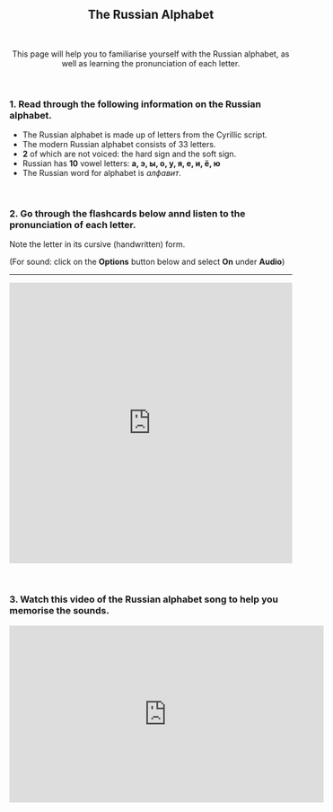 <h2 style="text-align:center;"> The Russian Alphabet </h2> 
<p>&nbsp;<p/>
<p style="text-align:center;">This page will help you to familiarise yourself with the Russian alphabet, as well as learning the pronunciation of each letter.</p>
<p>&nbsp;</p>
<h3>1. Read through the following information on the Russian alphabet.</h3>
<ul>
   <li>The Russian alphabet is made up of letters from the Cyrillic script.</li>
   <li>The modern Russian alphabet consists of 33 letters.</li>
   <li><b>2</b> of which are not voiced: the hard sign and the soft sign.</li>
   <li>Russian has <b>10</b> vowel letters: <b>а, э, ы, о, у, я, е, и, ё, ю</b></li>
   <li>The Russian word for alphabet is <i>алфавит</i>.</li>
</ul>  
 
<p>&nbsp;</p>
<h3>2. Go through the flashcards below annd listen to the pronunciation of each letter.</h3>
<p>Note the letter in its cursive (handwritten) form.</p>
<p>(For sound: click on the <b>Options</b> button below and select <b>On</b> under <b>Audio</b>)</p>
<hr>

<iframe src="https://quizlet.com/202516179/flashcards/embed?i=ejr67&x=1jj1" height="500" width="100%" style="border:0"></iframe>

<p>&nbsp;</p>
<h3>3. Watch this video of the Russian alphabet song to help you memorise the sounds.</h3> 
<div class="container"> 
<iframe width="560" height="315" src="https://www.youtube.com/embed/GIKX9RYOX5w?start=19" frameborder="0" allow="accelerometer; autoplay; clipboard-write; encrypted-media; gyroscope; picture-in-picture" allowfullscreen></iframe>
</div> 
<p>&nbsp;</p>
